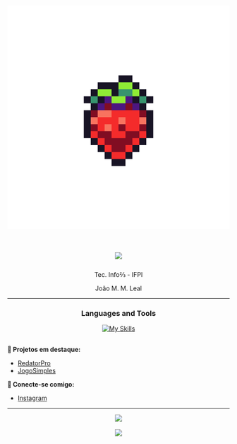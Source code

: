 <p align="center">
  <img src="gif/morango.gif" alt="Morango gif">
</p>

<h1 align="center">
    <img src="https://readme-typing-svg.herokuapp.com/?font=Righteous&size=30&center=true&vCenter=true&width=500&height=50&duration=4000&color=6E12CB&lines=Olá!;+Bem-vindo!;" />
</h1>

<p align="center">Tec. Info⅔ - IFPI</p>
<p align="center">João M. M. Leal</p>

<hr/>

<h3 align="center">Languages and Tools</h3>

<div align="center">
  
 [![My Skills](https://skillicons.dev/icons?i=html,css,js,py,androidstudio,gradle,vscode,github&perline=4)](https://skillicons.dev)
 
</div>

##
  
**📂 Projetos em destaque:**
- [RedatorPro](https://github.com/JMarcosMoura/RedatorPro_Mobile.git)
- [JogoSimples](https://github.com/JMarcosMoura/Jogo-Simples)

**🔗 Conecte-se comigo:**  
- [Instagram](https://www.instagram.com/all.marcoz_art?utm_source=ig_web_button_share_sheet&igsh=ZDNlZDc0MzIxNw==)

<hr/>

<div align="center">
    <img src="https://readme-typing-svg.herokuapp.com/?font=Righteous&size=25&center=true&vCenter=true&width=500&height=30&duration=4000&color=6E12CB&lines=Obrigado+pela+visita!;+You'll+Never+Walk+Alone" />
</div>

<p align="center">
     <img src="https://capsule-render.vercel.app/api?type=waving&height=100&color=6E12CB&section=footer"/>
</p>
